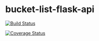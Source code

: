 # bucket-list-flask-api
[![Build Status](https://travis-ci.org/jmnyarega/bucket_list_app.svg?branch=master)](https://travis-ci.org/jmnyarega/bucket_list_app)


[![Coverage Status](https://coveralls.io/repos/github/jmnyarega/bucket-list-flask-api/badge.svg?branch=master)](https://coveralls.io/github/jmnyarega/bucket-list-flask-api?branch=master)